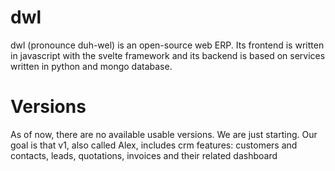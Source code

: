 # dwl 
dwl (pronounce duh-wel) is an open-source web ERP. Its frontend is written in javascript with the svelte framework and its backend is based on services written in python and mongo database.

# Versions
As of now, there are no available usable versions. We are just starting. Our goal is that v1, also called Alex, includes crm features: customers and contacts, leads, quotations, invoices and their related dashboard